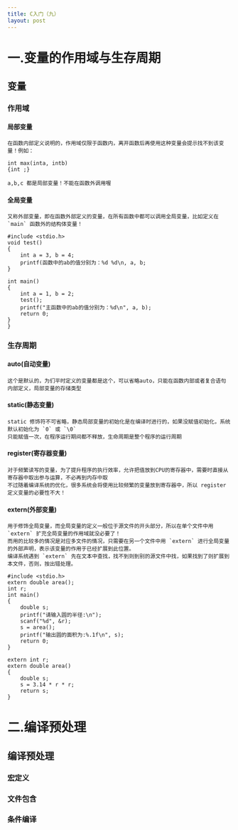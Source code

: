```yaml
---
title: C入门（九）
layout: post
---
```


# 一.变量的作用域与生存周期

## 变量

### 作用域
#### 局部变量

```
在函数内部定义说明的，作用域仅限于函数内，离开函数后再使用这种变量会提示找不到该变量！例如：

int max(inta, intb)
{int ;}

a,b,c 都是局部变量！不能在函数外调用喔
```

#### 全局变量

```
又称外部变量，即在函数外部定义的变量，在所有函数中都可以调用全局变量，比如定义在 `main` 函数外的结构体变量！
```

```
#include <stdio.h>
void test()
{
    int a = 3, b = 4;
    printf(函数中的ab的值分别为：%d %d\n, a, b;
}

int main()
{
    int a = 1, b = 2;
    test();
    printf("主函数中的ab的值分别为：%d\n", a, b);
    return 0;
}
}
```


### 生存周期

#### auto(自动变量)

```
这个是默认的，为们平时定义的变量都是这个，可以省略auto，只能在函数内部或者复合语句内部定义，局部变量的存储类型
```

#### static(静态变量)

```
static 修饰符不可省略，静态局部变量的初始化是在编译时进行的，如果没赋值初始化，系统默认初始化为 `0` 或 `\0`
只能赋值一次，在程序运行期间都不释放，生命周期是整个程序的运行周期
```

#### register(寄存器变量)

```
对于频繁读写的变量，为了提升程序的执行效率，允许把值放到CPU的寄存器中，需要时直接从寄存器中取出参与运算，不必再到内存中取
不过随着编译系统的优化，很多系统会将使用比较频繁的变量放到寄存器中，所以 register 定义变量的必要性不大！
```

#### extern(外部变量)

```
用于修饰全局变量，而全局变量的定义一般位于源文件的开头部分，所以在单个文件中用 `extern` 扩充全局变量的作用域就没必要了！
而用的比较多的情况是对应多文件的情况，只需要在另一个文件中用 `extern` 进行全局变量的外部声明，表示该变量的作用于已经扩展到此位置。
编译系统遇到 `extern` 先在文本中查找，找不到则到别的源文件中找，如果找到了则扩展到本文件，否则，按出错处理。
```


```
#include <stdio.h>
extern double area();
int r;
int main()
{
    double s;
    printf("请输入圆的半径:\n");
    scanf("%d", &r);
    s = area();
    printf("输出圆的面积为:%.1f\n", s);
    return 0;
}
```
```
extern int r;
extern double area()
{
    double s;
    s = 3.14 * r * r;
    return s;
}
```


# 二.编译预处理

## 编译预处理

### 宏定义
### 文件包含
### 条件编译